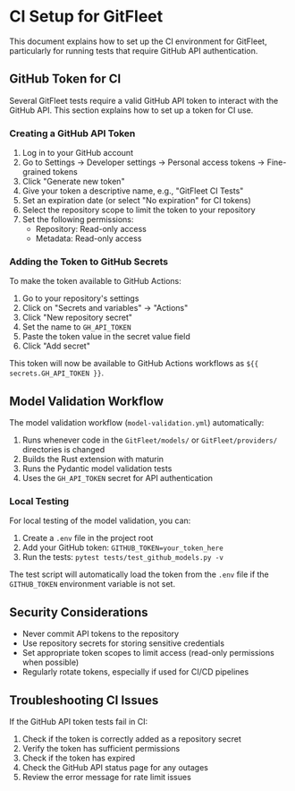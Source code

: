 # CI Setup for GitFleet

This document explains how to set up the CI environment for GitFleet, particularly for running tests that require GitHub API authentication.

## GitHub Token for CI

Several GitFleet tests require a valid GitHub API token to interact with the GitHub API. This section explains how to set up a token for CI use.

### Creating a GitHub API Token

1. Log in to your GitHub account
2. Go to Settings → Developer settings → Personal access tokens → Fine-grained tokens
3. Click "Generate new token"
4. Give your token a descriptive name, e.g., "GitFleet CI Tests"
5. Set an expiration date (or select "No expiration" for CI tokens)
6. Select the repository scope to limit the token to your repository
7. Set the following permissions:
   - Repository: Read-only access
   - Metadata: Read-only access

### Adding the Token to GitHub Secrets

To make the token available to GitHub Actions:

1. Go to your repository's settings
2. Click on "Secrets and variables" → "Actions"
3. Click "New repository secret"
4. Set the name to `GH_API_TOKEN`
5. Paste the token value in the secret value field
6. Click "Add secret"

This token will now be available to GitHub Actions workflows as `${{ secrets.GH_API_TOKEN }}`.

## Model Validation Workflow

The model validation workflow (`model-validation.yml`) automatically:

1. Runs whenever code in the `GitFleet/models/` or `GitFleet/providers/` directories is changed
2. Builds the Rust extension with maturin
3. Runs the Pydantic model validation tests
4. Uses the `GH_API_TOKEN` secret for API authentication

### Local Testing

For local testing of the model validation, you can:

1. Create a `.env` file in the project root
2. Add your GitHub token: `GITHUB_TOKEN=your_token_here`
3. Run the tests: `pytest tests/test_github_models.py -v`

The test script will automatically load the token from the `.env` file if the `GITHUB_TOKEN` environment variable is not set.

## Security Considerations

- Never commit API tokens to the repository
- Use repository secrets for storing sensitive credentials
- Set appropriate token scopes to limit access (read-only permissions when possible)
- Regularly rotate tokens, especially if used for CI/CD pipelines

## Troubleshooting CI Issues

If the GitHub API token tests fail in CI:

1. Check if the token is correctly added as a repository secret
2. Verify the token has sufficient permissions
3. Check if the token has expired
4. Check the GitHub API status page for any outages
5. Review the error message for rate limit issues